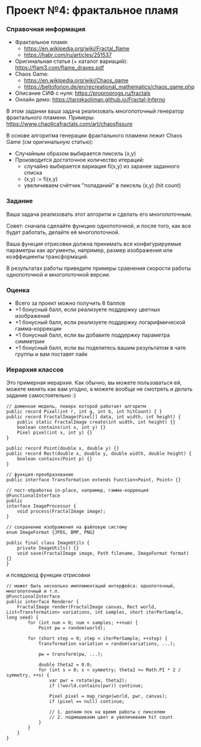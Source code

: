 # Проект №4: фрактальное пламя

### Справочная информация
* Фрактальное пламя:
  * https://en.wikipedia.org/wiki/Fractal_flame
  * https://habr.com/ru/articles/251537
* Оригинальная статья (+ каталог вариаций): https://flam3.com/flame_draves.pdf
* Chaos Game:
  * https://en.wikipedia.org/wiki/Chaos_game
  * https://beltoforion.de/en/recreational_mathematics/chaos_game.php
* Описание СИФ с нуля: https://proproprogs.ru/fractals
* Онлайн демо: https://tariqksoliman.github.io/Fractal-Inferno

В этом задании ваша задача реализовать многопоточный генератор фрактального пламени.
Примеры: https://www.chaoticafractals.com/art/chaosfissure

В основе алгоритма генерации фрактального пламени лежит Chaos Game (см оригинальную статью):
* Случайным образом выбирается пиксель (x,y)
* Производится достаточное количество итераций:
  * случайно выбирается вариация fi(x,y) из заранее заданного списка
  * (x,y) := fi(x,y)
  * увеличиваем счётчик "попаданий" в пиксель (x,y) (hit count)

### Задание
Ваша задача реализовать этот алгоритм и сделать его многопоточным.

Совет: сначала сделайте функцию однопоточной, и после того, как все будет работать, делайте её многопоточной.

Ваша функция отрисовки должна принимать все конфигурируемые параметры как аргументы, например, размер изображения или коэффициенты трансформаций.

В результатах работы приведите примеры сравнения скорости работы однопоточной и многопоточной версии.

### Оценка
* Всего за проект можно получить 8 баллов
* +1 бонусный балл, если реализуете поддержку цветных изображений
* +1 бонусный балл, если реализуете поддержку логарифмической гамма-коррекции
* +1 бонусный балл, если вы добавите поддержку параметра симметрии
* +1 бонусный балл, если вы поделитесь вашим результатом в чате группы и вам поставят лайк

### Иерархия классов
Это примерная иерархия. Как обычно, вы можете пользоваться ей, можете менять как вам угодно, а можете вообще не смотреть и делать задание самостоятельно :)

    // доменная модель, поверх которой работает алгоритм
    public record Pixel(int r, int g, int b, int hitCount) { }
    public record FractalImage(Pixel[] data, int width, int height) {  
        public static FractalImage create(int width, int height) {}  
        boolean contains(int x, int y) {}  
        Pixel pixel(int x, int y) {}  
    }
    
    public record Point(double x, double y) {}
    public record Rect(double x, double y, double width, double height) {  
        boolean contains(Point p) {}  
    }
    
    // функция-преобразование
    public interface Transformation extends Function<Point, Point> {}
    
    // пост-обработка in-place, например, гамма-коррекция
    @FunctionalInterface  
    public  
    interface ImageProcessor {  
        void process(FractalImage image);  
    }
    
    // сохранение изображения на файловую систему
    enum ImageFormat {JPEG, BMP, PNG}
    
    public final class ImageUtils {  
        private ImageUtils() {}
        void save(FractalImage image, Path filename, ImageFormat format) {}  
    }
и псевдокод функции отрисовки

    // может быть несколько имплементаций интерфейса: однопоточный, многопоточный и т.п.
    @FunctionalInterface  
    public interface Renderer {
        FractalImage render(FractalImage canvas, Rect world, List<Transformation> variations, int samples, short iterPerSample, long seed) {
            for (int num = 0; num < samples; ++num) {
                Point pw = random(world);

            for (short step = 0; step < iterPerSample; ++step) {
                Transformation variation = random(variations, ...);

                pw = transform(pw, ...);

                double theta2 = 0.0;
                for (int s = 0; s < symmetry; theta2 += Math.PI * 2 / symmetry, ++s) {
                    var pwr = rotate(pw, theta2);
                    if (!world.contains(pwr)) continue;

                    Pixel pixel = map_range(world, pwr, canvas);
                    if (pixel == null) continue;

                    // 1. делаем лок на время работы с пикселем  
                    // 2. подмешиваем цвет и увеличиваем hit count  
                }
            }
        }
    }
